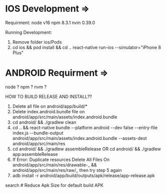 # IOS Development =>

Requirment:
node v16
npm 8.3.1
nvm 0.39.0

Running Development:

1. Remove folder ios/Pods
2. cd ios && pod install && cd ..
   react-native run-ios --simulator="iPhone 8 Plus"

# ANDROID Requirment =>

node ?
npm ?
nvm ?

HOW TO BUILD RELEASE AND INSTALL??

1. Delete all file on android/app/build/\*
2. Delete index.android.bundle file on android/app/src/main/assets/index.android.bundle
3. cd android/ && ./gradlew clean
4. cd .. && react-native bundle --platform android --dev false --entry-file index.js --bundle-output android/app/src/main/assets/index.android.bundle --assets-dest android/app/src/main/res
5. cd android/ && ./gradlew assembleRelease OR cd android/ && ./gradlew app:assembleRelease
6. If Error: Duplicate resources
   Delete All Files On android/app/src/main/res/drawable-_ && android/app/src/main/res/raw/_
   then try step 5 again
7. adb install -r android/app/build/outputs/apk/release/app-release.apk

search # Reduce Apk Size for default build APK
